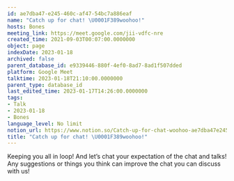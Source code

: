 ```yaml
---
id: ae7dba47-e245-460c-af47-54bc7a886eaf
name: "Catch up for chat! \U0001F389woohoo!"
hosts: Bones
meeting_link: https://meet.google.com/jii-vdfc-nre
created_time: 2021-09-03T00:07:00.0000000
object: page
indexDate: 2023-01-18
archived: false
parent_database_id: e9339446-880f-4ef0-8ad7-8ad1f507dded
platform: Google Meet
talktime: 2023-01-18T21:10:00.0000000
parent_type: database_id
last_edited_time: 2023-01-17T14:26:00.0000000
tags:
- Talk
- 2023-01-18
- Bones
language_level: No limit
notion_url: https://www.notion.so/Catch-up-for-chat-woohoo-ae7dba47e245460caf4754bc7a886eaf
title: "Catch up for chat! \U0001F389woohoo!"
---
```


Keeping you all in loop! And let’s chat your expectation of the chat and talks!
Any suggestions or things you think can improve the chat you can discuss with us!





